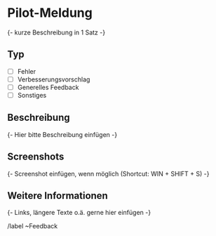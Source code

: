 # Pilot-Meldung

{- kurze Beschreibung in 1 Satz -}

## Typ

- [ ] Fehler
- [ ] Verbesserungsvorschlag
- [ ] Generelles Feedback
- [ ] Sonstiges

## Beschreibung

{- Hier bitte Beschreibung einfügen -}

## Screenshots

{- Screenshot einfügen, wenn möglich (Shortcut: WIN + SHIFT + S) -}

## Weitere Informationen

{- Links, längere Texte o.ä. gerne hier einfügen -}

/label ~Feedback 
